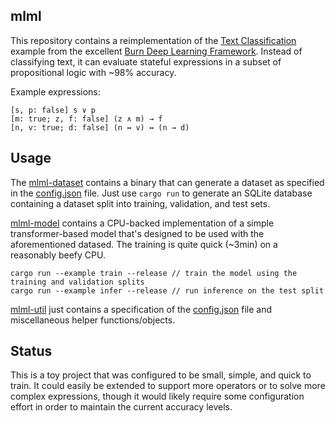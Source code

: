 ## mlml

This repository contains a reimplementation of the [Text Classification](https://github.com/tracel-ai/burn/tree/main/examples/text-classification)
example from the excellent [Burn Deep Learning Framework](https://burn.dev). Instead of classifying
text, it can evaluate stateful expressions in a subset of propositional logic with ~98% accuracy.

Example expressions:

```
[s, p: false] s ∨ p
[m: true; z, f: false] (z ∧ m) → f
[n, v: true; d: false] (n ↔ v) ↔ (n → d)
```

## Usage

The [mlml-dataset](https://github.com/ljedrz/mlml/tree/master/mlml-dataset) contains a binary that
can generate a dataset as specified in the [config.json](https://github.com/ljedrz/mlml/blob/master/config.json)
file. Just use `cargo run` to generate an SQLite database containing a dataset split into training,
validation, and test sets.

[mlml-model](https://github.com/ljedrz/mlml/tree/master/mlml-model) contains a CPU-backed
implementation of a simple transformer-based model that's designed to be used with the
aforementioned datased. The training is quite quick (~3min) on a reasonably beefy CPU.

```
cargo run --example train --release // train the model using the training and validation splits
cargo run --example infer --release // run inference on the test split
```

[mlml-util](https://github.com/ljedrz/mlml/tree/master/mlml-util) just contains a specification of
the [config.json](https://github.com/ljedrz/mlml/blob/master/config.json) file and miscellaneous
helper functions/objects.

## Status

This is a toy project that was configured to be small, simple, and quick to train. It could easily
be extended to support more operators or to solve more complex expressions, though it would likely
require some configuration effort in order to maintain the current accuracy levels.

